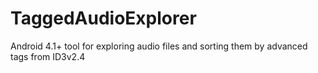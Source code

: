 # TaggedAudioExplorer
Android 4.1+ tool for exploring audio files and sorting them by advanced tags from ID3v2.4
